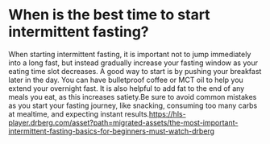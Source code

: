 # When is the best time to start intermittent fasting?

When starting intermittent fasting, it is important not to jump immediately into a long fast, but instead gradually increase your fasting window as your eating time slot decreases. A good way to start is by pushing your breakfast later in the day. You can have bulletproof coffee or MCT oil to help you extend your overnight fast. It is also helpful to add fat to the end of any meals you eat, as this increases satiety.Be sure to avoid common mistakes as you start your fasting journey, like snacking, consuming too many carbs at mealtime, and expecting instant results.https://hls-player.drberg.com/asset?path=migrated-assets/the-most-important-intermittent-fasting-basics-for-beginners-must-watch-drberg